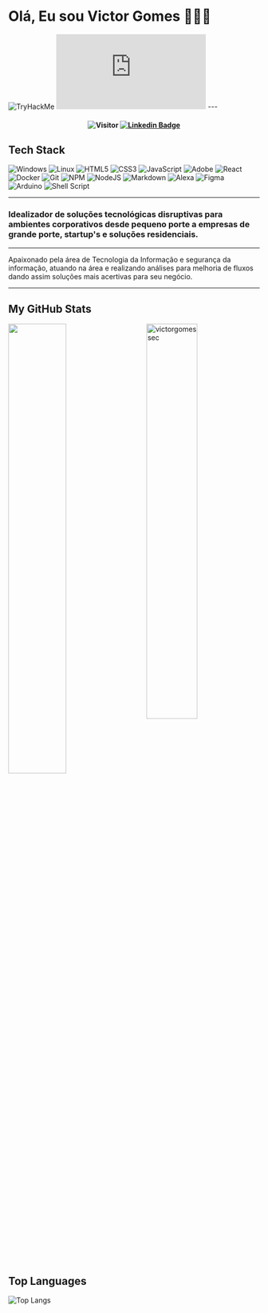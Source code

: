 # Olá, Eu sou Victor Gomes 👨🏼‍💻 

<img src="https://tryhackme-badges.s3.amazonaws.com/Lvzinn.png" alt="TryHackMe">
<iframe src="https://tryhackme.com/api/v2/badges/public-profile?userPublicId=997635" style='border:none;'></iframe>
---
<h4 align="center">
  
![Visitor](https://visitor-badge.laobi.icu/badge?page_id=victorgomessec.repoName)
[![Linkedin Badge](https://img.shields.io/badge/-Linkedin-blue?style=for-the-badge&logo=Linkedin&logoColor=white&link=https://github.com/victorgomessec)](https://www.linkedin.com/in/victorlinsgomes)
  
  ## Tech Stack
  ![Windows](https://img.shields.io/badge/Windows-0078D6?style=for-the-badge&logo=windows&logoColor=white)
  ![Linux](https://img.shields.io/badge/Linux-FCC624?style=for-the-badge&logo=linux&logoColor=black)
  ![HTML5](https://img.shields.io/badge/html5-%23E34F26.svg?style=for-the-badge&logo=html5&logoColor=white)
  ![CSS3](https://img.shields.io/badge/css3-%231572B6.svg?style=for-the-badge&logo=css3&logoColor=white)
  ![JavaScript](https://img.shields.io/badge/javascript-%23323330.svg?style=for-the-badge&logo=javascript&logoColor=%23F7DF1E)
  ![Adobe](https://img.shields.io/badge/adobe-%23FF0000.svg?style=for-the-badge&logo=adobe&logoColor=white)
  ![React](https://img.shields.io/badge/react-%2320232a.svg?style=for-the-badge&logo=react&logoColor=%2361DAFB)
  ![Docker](https://img.shields.io/badge/docker-%230db7ed.svg?style=for-the-badge&logo=docker&logoColor=white)
  ![Git](https://img.shields.io/badge/git-%23F05033.svg?style=for-the-badge&logo=git&logoColor=white)
  ![NPM](https://img.shields.io/badge/NPM-%23000000.svg?style=for-the-badge&logo=npm&logoColor=white)
  ![NodeJS](https://img.shields.io/badge/node.js-6DA55F?style=for-the-badge&logo=node.js&logoColor=white)
  ![Markdown](https://img.shields.io/badge/markdown-%23000000.svg?style=for-the-badge&logo=markdown&logoColor=white)
  ![Alexa](https://img.shields.io/badge/amazon%20alexa-52b5f7?style=for-the-badge&logo=amazon%20alexa&logoColor=white)
  ![Figma](https://img.shields.io/badge/figma-%23F24E1E.svg?style=for-the-badge&logo=figma&logoColor=white)
  ![Arduino](https://img.shields.io/badge/-Arduino-00979D?style=for-the-badge&logo=Arduino&logoColor=white)
  ![Shell Script](https://img.shields.io/badge/shell_script-%23121011.svg?style=for-the-badge&logo=gnu-bash&logoColor=white)
  
  ---
 
</h4>



### Idealizador de soluções tecnológicas disruptivas para ambientes corporativos desde pequeno porte a empresas de grande porte, startup's e soluções residenciais.

---

Apaixonado pela área de Tecnologia da Informação e segurança da informação, atuando na área e realizando análises para melhoria de fluxos dando assim soluções mais acertivas para seu negócio. 

---

## My GitHub Stats

 <img src="https://github-readme-stats.vercel.app/api?username=victorgomessec&show_icons=true&theme=gotham" alt="victorgomessec" width="45%" align="right"/>
 <img  src="https://github-readme-streak-stats.herokuapp.com/?user=victorgomessec&theme=dark" width="48%" >
 

 
## Top Languages
  
  ![Top Langs](https://github-readme-stats.vercel.app/api/top-langs/?username=victorgomessec&layout=compact)
